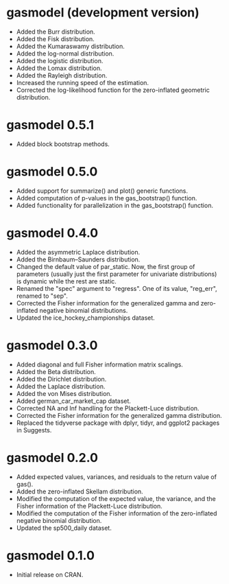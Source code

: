 # gasmodel (development version)
* Added the Burr distribution.
* Added the Fisk distribution.
* Added the Kumaraswamy distribution.
* Added the log-normal distribution.
* Added the logistic distribution.
* Added the Lomax distribution.
* Added the Rayleigh distribution.
* Increased the running speed of the estimation.
* Corrected the log-likelihood function for the zero-inflated geometric distribution.

# gasmodel 0.5.1
* Added block bootstrap methods.

# gasmodel 0.5.0
* Added support for summarize() and plot() generic functions.
* Added computation of p-values in the gas_bootstrap() function.
* Added functionality for parallelization in the gas_bootstrap() function.

# gasmodel 0.4.0
* Added the asymmetric Laplace distribution.
* Added the Birnbaum–Saunders distribution.
* Changed the default value of par_static. Now, the first group of parameters (usually just the first parameter for univariate distributions) is dynamic while the rest are static.
* Renamed the "spec" argument to "regress". One of its value, "reg_err", renamed to "sep".
* Corrected the Fisher information for the generalized gamma and zero-inflated negative binomial distributions.
* Updated the ice_hockey_championships dataset.

# gasmodel 0.3.0
* Added diagonal and full Fisher information matrix scalings.
* Added the Beta distribution.
* Added the Dirichlet distribution.
* Added the Laplace distribution.
* Added the von Mises distribution.
* Added german_car_market_cap dataset.
* Corrected NA and Inf handling for the Plackett-Luce distribution.
* Corrected the Fisher information for the generalized gamma distribution.
* Replaced the tidyverse package with dplyr, tidyr, and ggplot2 packages in Suggests.

# gasmodel 0.2.0
* Added expected values, variances, and residuals to the return value of gas().
* Added the zero-inflated Skellam distribution.
* Modified the computation of the expected value, the variance, and the Fisher information of the Plackett-Luce distribution.
* Modified the computation of the Fisher information of the zero-inflated negative binomial distribution.
* Updated the sp500_daily dataset.

# gasmodel 0.1.0
* Initial release on CRAN.
